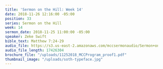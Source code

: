 ```yaml
---
title: 'Sermon on the Hill: Week 14'
date: 2018-11-26 12:16:00 -05:00
position: 33
series: Sermon on the Hill
week: 14
sermon_date: 2018-11-25 11:00:00 -05:00
speaker: Zeke Swift
bible_text: Matthew 7:24-29
audio_file: https://s3.us-east-2.amazonaws.com/mccsermonaudio/Sermon+on+the+Hill_+Week+14.lite.mp3
audio_file_length: 17426304
brochure_file: "/uploads/11252018_MCCProgram_proof1.pdf"
thumbnail_image: "/uploads/soth-typeface.jpg"
---
```


